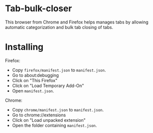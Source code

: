 # Tab-bulk-closer

This browser from Chrome and Firefox helps manages tabs by allowing automatic categorization and bulk tab closing of tabs.

# Installing

Firefox: 
- Copy `firefox/manifest.json` to `manifest.json`.
- Go to about:debugging
- Click on "This Firefox"
- Click on "Load Temporary Add-On"
- Open `manifest.json`.

Chrome:
- Copy `chrome/manifest.json` to `manifest.json`.
- Go to chrome://extensions
- Click on "Load unpacked extension"
- Open the folder containing `manifest.json`.

